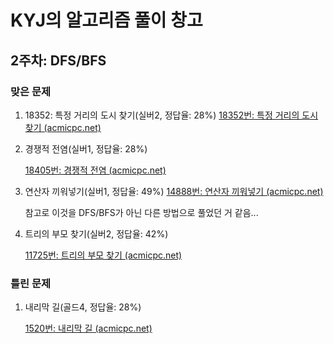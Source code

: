 # KYJ의 알고리즘 풀이 창고

## 2주차: DFS/BFS

### 맞은 문제

1. 18352: 특정 거리의 도시 찾기(실버2, 정답율: 28%)
   [18352번: 특정 거리의 도시 찾기 (acmicpc.net)](https://www.acmicpc.net/problem/18352)

2. 경쟁적 전염(실버1, 정답율: 28%)

   [18405번: 경쟁적 전염 (acmicpc.net)](https://www.acmicpc.net/problem/18405)

3. 연산자 끼워넣기(실버1, 정답율: 49%)
   [14888번: 연산자 끼워넣기 (acmicpc.net)](https://www.acmicpc.net/problem/14888)

   참고로 이것을 DFS/BFS가 아닌 다른 방법으로 풀었던 거 같음...

4. 트리의 부모 찾기(실버2, 정답율: 42%)

   [11725번: 트리의 부모 찾기 (acmicpc.net)](https://www.acmicpc.net/problem/11725)



### 틀린 문제

1. 내리막 길(골드4, 정답율: 28%)

   [1520번: 내리막 길 (acmicpc.net)](https://www.acmicpc.net/problem/1520)

   